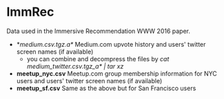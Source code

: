 # ImmRec
Data used in the Immersive Recommendation WWW 2016 paper.
* **medium.csv.tgz.a\** Medium.com upvote history and users' twitter screen names (if available)
	* you can combine and decompress the files by *cat medium_twitter.csv.tgz_a\* | tar xz* 
* **meetup_nyc.csv** Meetup.com group membership information for NYC users and users' twitter screen names (if available)
* **meetup_sf.csv** Same as the above but for San Francisco users 
